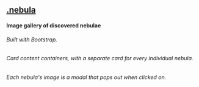 <a href="https://soundwanders.github.io/starmap"><h2>.nebula</h2></a>

#### Image gallery of discovered nebulae

###### Built with Bootstrap.
###### Card content containers, with a separate card for every individual nebula.
###### Each nebula's image is a modal that pops out when clicked on.
